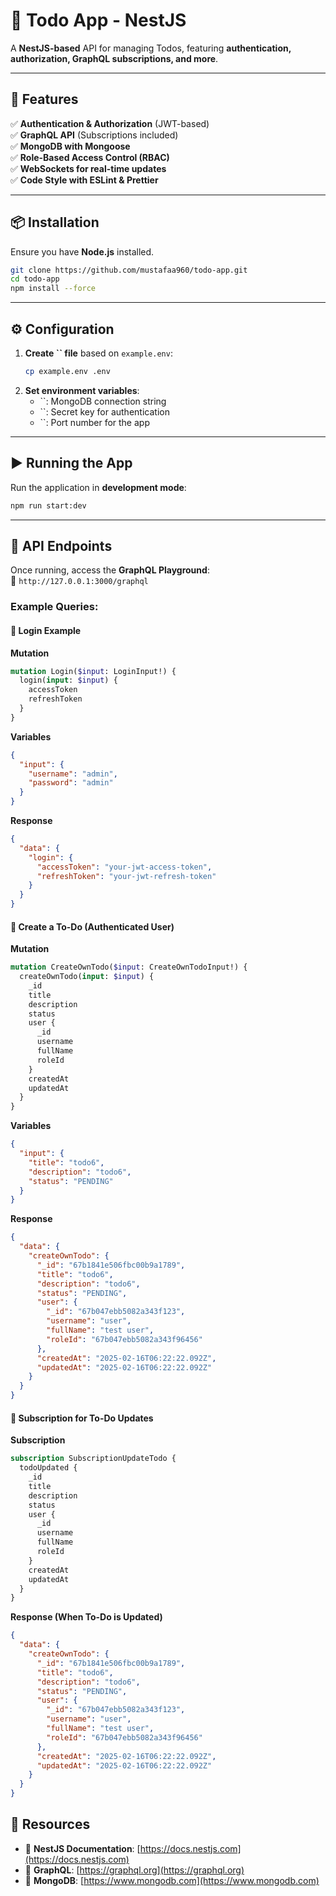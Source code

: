 # 📌 Todo App - NestJS



A **NestJS-based** API for managing Todos, featuring **authentication, authorization, GraphQL subscriptions, and more**.

---

## 🚀 Features

✅ **Authentication & Authorization** (JWT-based)\
✅ **GraphQL API** (Subscriptions included)\
✅ **MongoDB with Mongoose**\
✅ **Role-Based Access Control (RBAC)**\
✅ **WebSockets for real-time updates**\
✅ **Code Style with ESLint & Prettier**

---

## 📦 Installation

Ensure you have **Node.js** installed.

```bash
git clone https://github.com/mustafaa960/todo-app.git
cd todo-app
npm install --force
```

---

## ⚙️ Configuration

1. **Create **``** file** based on `example.env`:
   ```bash
   cp example.env .env
   ```
2. **Set environment variables**:
   - ``: MongoDB connection string
   - ``: Secret key for authentication
   - ``: Port number for the app

---

## ▶️ Running the App

Run the application in **development mode**:

```bash
npm run start:dev
```


---


## 🔌 API Endpoints

Once running, access the **GraphQL Playground**:\
📌 `http://127.0.0.1:3000/graphql`

### Example Queries:

#### 🔐 Login Example

**Mutation**
```graphql
mutation Login($input: LoginInput!) {
  login(input: $input) {
    accessToken
    refreshToken
  }
}
```
**Variables**
```json
{
  "input": {
    "username": "admin",
    "password": "admin"
  }
}
```
**Response**
```json
{
  "data": {
    "login": {
      "accessToken": "your-jwt-access-token",
      "refreshToken": "your-jwt-refresh-token"
    }
  }
}
```

#### 📌  Create a To-Do (Authenticated User)

**Mutation**
```graphql
mutation CreateOwnTodo($input: CreateOwnTodoInput!) {
  createOwnTodo(input: $input) {
    _id
    title
    description
    status
    user {
      _id
      username
      fullName
      roleId
    }
    createdAt
    updatedAt
  }
}
```
**Variables**
```json
{
  "input": {
    "title": "todo6",
    "description": "todo6",
    "status": "PENDING"
  }
}
```
**Response**
```json
{
  "data": {
    "createOwnTodo": {
      "_id": "67b1841e506fbc00b9a1789",
      "title": "todo6",
      "description": "todo6",
      "status": "PENDING",
      "user": {
        "_id": "67b047ebb5082a343f123",
        "username": "user",
        "fullName": "test user",
        "roleId": "67b047ebb5082a343f96456"
      },
      "createdAt": "2025-02-16T06:22:22.092Z",
      "updatedAt": "2025-02-16T06:22:22.092Z"
    }
  }
}
```

#### 🔄 Subscription for To-Do Updates
**Subscription**
```graphql
subscription SubscriptionUpdateTodo {
  todoUpdated {
    _id
    title
    description
    status
    user {
      _id
      username
      fullName
      roleId
    }
    createdAt
    updatedAt
  }
}

```
**Response (When To-Do is Updated)**
```json
{
  "data": {
    "createOwnTodo": {
      "_id": "67b1841e506fbc00b9a1789",
      "title": "todo6",
      "description": "todo6",
      "status": "PENDING",
      "user": {
        "_id": "67b047ebb5082a343f123",
        "username": "user",
        "fullName": "test user",
        "roleId": "67b047ebb5082a343f96456"
      },
      "createdAt": "2025-02-16T06:22:22.092Z",
      "updatedAt": "2025-02-16T06:22:22.092Z"
    }
  }
}
```

## 🔗 Resources

- 📖 **NestJS Documentation**: [https://docs.nestjs.com](https://docs.nestjs.com)
- 📖 **GraphQL**: [https://graphql.org](https://graphql.org)
- 📖 **MongoDB**: [https://www.mongodb.com](https://www.mongodb.com)


